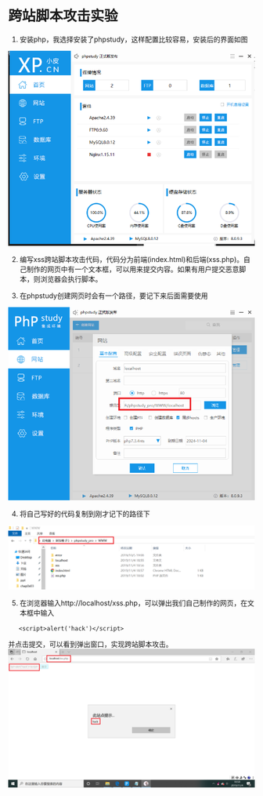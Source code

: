 # 跨站脚本攻击实验

1. 安装php，我选择安装了phpstudy，这样配置比较容易，安装后的界面如图

![ ](images/phpstudy.png)

2. 编写xss跨站脚本攻击代码，代码分为前端(index.html)和后端(xss.php)。自己制作的网页中有一个文本框，可以用来提交内容。如果有用户提交恶意脚本，则浏览器会执行脚本。   


3. 在phpstudy创建网页时会有一个路径，要记下来后面需要使用

![ ](images/网页路径.png)

4. 将自己写好的代码复制到刚才记下的路径下

![ ](images/代码路径.png)

5. 在浏览器输入http://localhost/xss.php，可以弹出我们自己制作的网页，在文本框中输入
``` 
   <script>alert('hack')</script>
```
并点击提交，可以看到弹出窗口，实现跨站脚本攻击。
![ ](images/实现效果.png)
